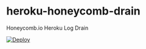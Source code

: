 # heroku-honeycomb-drain
Honeycomb.io Heroku Log Drain

[![Deploy](https://www.herokucdn.com/deploy/button.svg)](https://heroku.com/deploy)